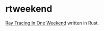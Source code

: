 # rtweekend

[Ray Tracing In One Weekend](https://raytracing.github.io/books/RayTracingInOneWeekend.html) written in Rust.
